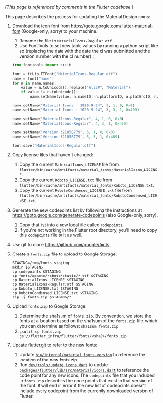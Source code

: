 _(This page is referenced by comments in the Flutter codebase.)_

This page describes the process for updating the Material Design icons:

 1. Download the icon font from https://goto.google.com/flutter-material-font (Google-only, sorry) to your machine.
    1. Rename the file to `MaterialIcons-Regular.otf`.
    1. Use FontTools to set new table values by running a python script like so (replacing the date with the date the cl was submitted and the version number with the cl number) :
    ```python
    from fontTools import ttLib

    font = ttLib.TTFont("MaterialIcons-Regular.otf")
    name = font["name"]
    for n in name.names:
        value = n.toUnicode().replace("All3P", "Material")
        if value != n.toUnicode():
            name.setName(value, n.nameID, n.platformID, n.platEncID, n.langID)

    name.setName("Material Icons : 2020-9-24", 3, 1, 0, 0x0)
    name.setName("Material Icons : 2020-9-24", 3, 3, 1, 0x409)

    name.setName("MaterialIcons-Regular", 4, 1, 0, 0x0)
    name.setName("MaterialIcons-Regular", 4, 3, 1, 0x409)

    name.setName("Version 321858779", 5, 1, 0, 0x0)
    name.setName("Version 321858779", 5, 3, 1, 0x409)

    font.save("MaterialIcons-Regular.otf")
    ```

 1. Copy license files that haven't changed:
    1. Copy the current `MaterialIcons_LICENSE` file from `flutter/bin/cache/artifacts/material_fonts/MaterialIcons_LICENSE`.
    1. Copy the current `Roboto_LICENSE.txt` file from `flutter/bin/cache/artifacts/material_fonts/Roboto_LICENSE.txt`.    
    1. Copy the current `RobotoCondensed_LICENSE.txt` file from `flutter/bin/cache/artifacts/material_fonts/RobotoCondensed_LICENSE.txt`.
 1. Generate the new codepoints list by following the instructions at https://goto.google.com/generate-codepoints (also Google-only, sorry).
    1. Copy that list into a new local file called `codepoints`. 
      1. If you're not working in the Flutter root directory, you'll need to copy this `codepoints` file to it as well.
  1. Use git to clone https://github.com/google/fonts
1. Create a `fonts.zip` file to upload to Google Storage:
    ```
    STAGING=/tmp/fonts_staging
    mkdir $STAGING
    cp codepoints $STAGING
    cp fonts/apache/roboto/static/*.ttf $STAGING
    cp MaterialIcons_LICENSE $STAGING
    cp MaterialIcons-Regular.otf $STAGING
    cp Roboto_LICENSE.txt $STAGING
    cp RobotoCondensed_LICENSE.txt $STAGING
    zip -j fonts.zip $STAGING/*
    ```
 1. Upload `fonts.zip` to Google Storage:
    1. Determine the sha1sum of `fonts.zip`.  By convention, we store the fonts at a location based on the sha1sum of the `fonts.zip` file, which you can determine as follows: `sha1sum fonts.zip`
    1. `gsutil cp fonts.zip gs://flutter_infra/flutter/fonts/<sha1>/fonts.zip`
 1. Update flutter.git to refer to the new fonts:
    1. Update [`bin/internal/material_fonts.version`](https://github.com/flutter/flutter/blob/master/bin/internal/material_fonts.version) to reference the location of the new fonts.zip.
    1. Run [`dev/tools/update_icons.dart`](https://github.com/flutter/flutter/blob/master/dev/tools/update_icons.dart) to update [`packages/flutter/lib/src/material/icons.dart`](https://github.com/flutter/flutter/blob/master/packages/flutter/lib/src/material/icons.dart) to reference the code point for any new icons.  The `codepoints` file that you included in `fonts.zip` describes the code points that exist in that version of the font. It will end in error if the new list of codepoints doesn't include every codepoint from the currently downloaded version of Flutter.
